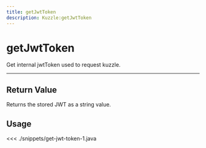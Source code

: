 ```yaml
---
title: getJwtToken
description: Kuzzle:getJwtToken
---
```


# getJwtToken

Get internal jwtToken used to request kuzzle.

---

## Return Value

Returns the stored JWT as a string value.

## Usage

<<< ./snippets/get-jwt-token-1.java
